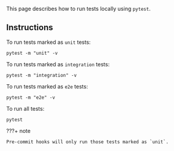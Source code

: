 This page describes how to run tests locally using `pytest`.

## Instructions

To run tests marked as `unit` tests:

```shell
pytest -m "unit" -v
```

To run tests marked as `integration` tests:

```shell
pytest -m "integration" -v
```

To run tests marked as `e2e` tests:

```shell
pytest -m "e2e" -v
```

To run all tests:

```shell
pytest
```

???+ note

    Pre-commit hooks will only run those tests marked as `unit`.
